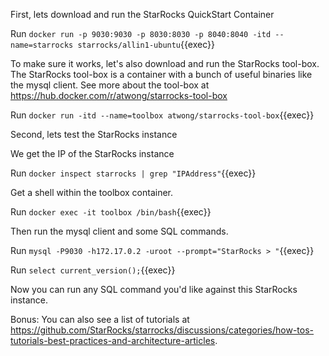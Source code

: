 
First, lets download and run the StarRocks QuickStart Container

Run `docker run -p 9030:9030 -p 8030:8030 -p 8040:8040 -itd --name=starrocks starrocks/allin1-ubuntu`{{exec}}

To make sure it works, let's also download and run the StarRocks tool-box.  The StarRocks tool-box is a container with a bunch of useful binaries like the mysql client.  See more about the tool-box at https://hub.docker.com/r/atwong/starrocks-tool-box

Run `docker run -itd --name=toolbox atwong/starrocks-tool-box`{{exec}}

Second, lets test the StarRocks instance

We get the IP of the StarRocks instance

Run `docker inspect starrocks | grep "IPAddress"`{{exec}}

Get a shell within the toolbox container.

Run `docker exec -it toolbox /bin/bash`{{exec}}

Then run the mysql client and some SQL commands.

Run `mysql -P9030 -h172.17.0.2 -uroot --prompt="StarRocks > "`{{exec}}

Run `select current_version();`{{exec}}

Now you can run any SQL command you'd like against this StarRocks instance.

Bonus: You can also see a list of tutorials at https://github.com/StarRocks/starrocks/discussions/categories/how-tos-tutorials-best-practices-and-architecture-articles.
